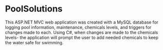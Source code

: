 # PoolSolutions
This ASP.NET MVC web application was created with a MySQL database for logging pool information, maintenance, chemicals levels, and triggers for changes made to each.
Using C#, when changes are made to the chemicals levels- the application will prompt the user to add needed chemicals to keep the water safe for swimming. 
